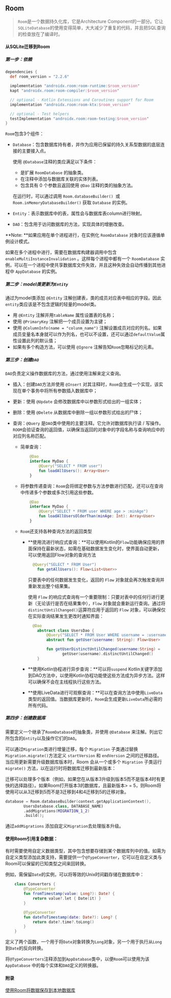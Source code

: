 ## Room

> `Room`是一个数据持久化库，它是Architecture Component的一部分。它让`SQLiteDatabase`的使用变得简单，大大减少了重复的代码，并且把SQL查询的检查放在了编译时。

#### 从SQLite迁移到Room

##### 第一步：依赖

```groovy
dependencies {
  def room_version = "2.2.6"

  implementation "androidx.room:room-runtime:$room_version"
  kapt "androidx.room:room-compiler:$room_version"

  // optional - Kotlin Extensions and Coroutines support for Room
  implementation "androidx.room:room-ktx:$room_version"

  // optional - Test helpers
  testImplementation "androidx.room:room-testing:$room_version"
}
```

`Room`包含3个组件：

- `Database`：包含数据库持有者，并作为应用已保留的持久关系型数据的底层连接的主要接入点。

  使用 `@Database`注释的类应满足以下条件：

  - 是扩展 `RoomDatabase` 的抽象类。
  - 在注释中添加与数据库关联的实体列表。
  - 包含具有 0 个参数且返回使用 `@Dao` 注释的类的抽象方法。

  在运行时，可以通过调用 `Room.databaseBuilder() `或 `Room.inMemoryDatabaseBuilder()` 获取 `Database` 的实例。

- `Entity`：表示数据库中的表，属性会与数据库表column进行映射。
- `DAO`：包含用于访问数据库的方法，实现具体的增删改查。

**Note: **如果应用在单个进程进行，在实例化 `RoomDatabase` 对象时应该遵循单例设计模式。

如果在多个进程中进行，需要在数据库构建器调用中包含 `enableMultiInstanceInvalidation` 。这样每个进程中都有一个 `RoomDatabase` 实例，可以在一个进程中使共享数据库文件失效，并且这种失效会自动传播到其他进程中 `AppDatabase` 的实例。

##### 第二步：model类更新为`Entity`

通过为model类添加 `@Entity` 注解创建表，类的成员对应表中相应的字段。因此`entity`类应该是不包含逻辑的轻量的model类。

- 用 `@Entity` 注解并用`tableName` 属性设置表的名称；
- 使用 `@PrimaryKey` 注解把一个成员设置为主键；
- 使用 `@ColumnInfo(name = "colunm_name")` 注解设置成员对应的列名。如果成员变量名本身就可以作为列名，也可以不设置，还可以通过`defaultValue`属性设置此列的默认值；
- 如果有多个构造方法，可以使用 `@Ignore` 注解告知`Room`忽略标记的元素。

##### 第三步：创建`DAO`

`DAO`负责定义操作数据库的方法，通过使用注解来定义查询。

- 插入：创建`DAO`方法并使用 `@Insert` 对其注释时，`Room`会生成一个实现，该实现在单个事务中将所有参数插入数据库中；

- 更新：使用 `@Update` 会修改数据库中以参数形式给出的一组实体；

- 删除：使用 `@Delete` 从数据库中删除一组以参数形式给出的尸体；

- 查询：`@Query` 是`DAO`类中使用的主要注释。它允许对数据库执行读 / 写操作。`ROOM`会验证查询的返回值，以确保当返回的对象中的字段名称与查询响应中的对应列名称匹配。

  - 简单查询：

    ```kotlin
        @Dao
        interface MyDao {
            @Query("SELECT * FROM user")
            fun loadAllUsers(): Array<User>
        }
    ```

  - 将参数传递查询：`Room`会将绑定参数与方法参数进行匹配，还可以在查询中传递多个参数或多次引用这些参数。

    ```kotlin
        @Dao
        interface MyDao {
            @Query("SELECT * FROM user WHERE age > :minAge")
            fun loadAllUsersOlderThan(minAge: Int): Array<User>
        }
    ```

  - `Room`还支持各种查询方法的返回类型

    - **使用流进行响应式查询：**可以使用Kotlin的`Flow`功能确保应用的界面保持在最新状态，如需在基础数据发生变化时，使界面自动更新，可以使用返回Flow对象的查询方法

      ```kotlin
      	@Query("SELECT * FROM User")
          fun getAllUsers(): Flow<List<User>>
      ```

      只要表中的任何数据发生变化，返回的 `Flow` 对象就会再次触发查询并重新发出整个结果集。

      使用 `Flow` 的响应式查询有一个重要限制：只要对表中的任何行进行更新（无论该行是否在结果集中），`Flow` 对象就会重新运行查询。通过将 `distinctUntilChanged()`运算符应用于返回的 `Flow` 对象，可以确保仅在实际查询结果发生更改时通知界面：

      ```kotlin
      	@Dao
          abstract class UsersDao {
              @Query("SELECT * FROM User WHERE username = :username")
              abstract fun getUser(username: String): Flow<User>
      
              fun getUserDistinctUntilChanged(username:String) =
                     getUser(username).distinctUntilChanged()
          }
      ```

    - **使用Kotlin协程进行异步查询：**可以将`suspend` Kotlin关键字添加到DAO方法中，以使用Kotlin协程功能使这些方法成为异步方法。这样可以确保不会在主线程执行这些方法。

    - **使用LiveData进行可观察查询：**可以在查询方法中使用`LiveData`类型的返回值。当数据库更新时，`Room`会生成更新`LiveData`所必需的所有代码。

##### 第四步：创建数据库

需要定义一个继承了`RoomDatabase`的抽象类，并使用 `@Database` 来注解。列出它所包含的`Entity`以及操作它们的`DAO`。

可以通过`Migration`类进行增量迁移，每个 `Migration` 子类通过替换 `Migration.migrate()`方法定义 `startVersion` 和 `endVersion` 之间的迁移路径。当应用更新需要升级数据库版本时，Room 会从一个或多个 `Migration` 子类运行 `migrate()` 方法，以在运行时将数据库迁移到最新版本：

迁移可以处理多个版本（例如，如果您在从版本3升级到版本5而不是版本4时有更快的选择路径）。如果Room打开版本3的数据库，且最新版本> = 5，则Room将使用可以从3迁移到5而不是3迁移到4和4迁移到5的迁移对象。

```kotlin
database = Room.databaseBuilder(context.getApplicationContext(),
        UsersDatabase.class, DATABASE_NAME)
        .addMigrations(MIGRATION_1_2)
        .build();
```

通过`addMigrations` 添加自定义`Migration`去处理版本升级。

#### 使用Room引用复杂数据：

有时需要使用自定义数据类型，其中包含想要存储到某个数据库列中的值。如需为自定义类型添加此类支持，需要提供一个`@TypeConverter`，它可以在自定义类与Room可以保留的已知类型之间来回转换。

例如，需保留`Date`的实例，可以将等效的Unix时间戳存储在数据库中：

```kotlin
    class Converters {
        @TypeConverter
        fun fromTimestamp(value: Long?): Date? {
            return value?.let { Date(it) }
        }

        @TypeConverter
        fun dateToTimestamp(date: Date?): Long? {
            return date?.time?.toLong()
        }
    }
```

定义了两个函数，一个用于将`Date`对象转换为`Long`对象，另一个用于执行从`Long`到`Date`的反向转换。

将`@TypeConverters`注释添加到`AppDatabase`类中，以便`Room`可以使用为该`AppDatabase` 中的每个实体和`DAO`定义的转换器。



#### 附录

[使用Room将数据保存到本地数据库](https://developer.android.com/training/data-storage/room)